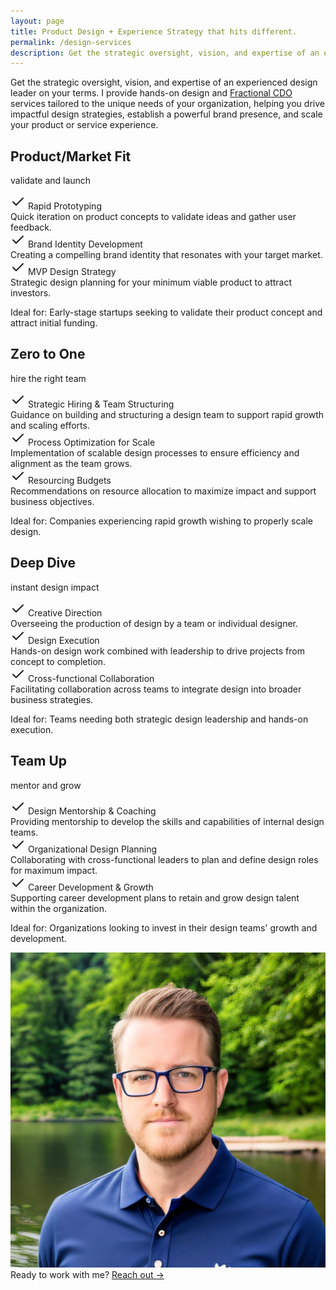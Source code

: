 ```yaml
---
layout: page
title: Product Design + Experience Strategy that hits different.
permalink: /design-services
description: Get the strategic oversight, vision, and expertise of an experienced Chief Design Officer on your terms. As a Fractional CDO, I provide hands-on design leadership tailored to the unique needs of your organization, helping you drive impactful design strategies, establish a powerful brand presence, and scale your product or service experience.
---
```


<p class="sub-heading fade-in-element mb-12">Get the strategic oversight, vision, and expertise of an experienced design leader on your terms. I provide hands-on design and <a href="/fractional-cdo">Fractional CDO</a> services tailored to the unique needs of your organization, helping you drive impactful design strategies, establish a powerful brand presence, and scale your product or service experience.</p>

<div class="{{ page.markdown }} max-w-none">
  <div class="services__container">
      <div class="services__package fade-in-element">
        <h2 class="services__title">Product/Market Fit</h2>
        <p class="services__description">validate and launch</p>
        <div class="services__service-title"><svg xmlns="http://www.w3.org/2000/svg" width="24" height="24" viewBox="0 0 24 24" fill="none" stroke="currentColor" stroke-width="2" stroke-linecap="round" stroke-linejoin="round" class="lucide lucide-check"><path d="M20 6 9 17l-5-5"/></svg> Rapid Prototyping</div>
        <div class="services__service-description">Quick iteration on product concepts to validate ideas and gather user feedback.</div>
        <div class="services__service-title"><svg xmlns="http://www.w3.org/2000/svg" width="24" height="24" viewBox="0 0 24 24" fill="none" stroke="currentColor" stroke-width="2" stroke-linecap="round" stroke-linejoin="round" class="lucide lucide-check"><path d="M20 6 9 17l-5-5"/></svg> Brand Identity Development</div>
        <div class="services__service-description">Creating a compelling brand identity that resonates with your target market.</div>
        <div class="services__service-title"><svg xmlns="http://www.w3.org/2000/svg" width="24" height="24" viewBox="0 0 24 24" fill="none" stroke="currentColor" stroke-width="2" stroke-linecap="round" stroke-linejoin="round" class="lucide lucide-check"><path d="M20 6 9 17l-5-5"/></svg> MVP Design Strategy</div>
        <div class="services__service-description">Strategic design planning for your minimum viable product to attract investors.</div>
        <p class="services__ideal">Ideal for: Early-stage startups seeking to validate their product concept and attract initial funding.</p>
      </div>
      <div class="services__package fade-in-element">
        <h2 class="services__title">Zero to One</h2>
        <p class="services__description">hire the right team</p>
        <div class="services__service-title"><svg xmlns="http://www.w3.org/2000/svg" width="24" height="24" viewBox="0 0 24 24" fill="none" stroke="currentColor" stroke-width="2" stroke-linecap="round" stroke-linejoin="round" class="lucide lucide-check"><path d="M20 6 9 17l-5-5"/></svg> Strategic Hiring & Team Structuring</div>
        <div class="services__service-description">Guidance on building and structuring a design team to support rapid growth and scaling efforts.</div>
        <div class="services__service-title"><svg xmlns="http://www.w3.org/2000/svg" width="24" height="24" viewBox="0 0 24 24" fill="none" stroke="currentColor" stroke-width="2" stroke-linecap="round" stroke-linejoin="round" class="lucide lucide-check"><path d="M20 6 9 17l-5-5"/></svg> Process Optimization for Scale</div>
        <div class="services__service-description">Implementation of scalable design processes to ensure efficiency and alignment as the team grows.</div>
        <div class="services__service-title"><svg xmlns="http://www.w3.org/2000/svg" width="24" height="24" viewBox="0 0 24 24" fill="none" stroke="currentColor" stroke-width="2" stroke-linecap="round" stroke-linejoin="round" class="lucide lucide-check"><path d="M20 6 9 17l-5-5"/></svg> Resourcing Budgets</div>
        <div class="services__service-description">Recommendations on resource allocation to maximize impact and support business objectives.</div>
        <p class="services__ideal">Ideal for: Companies experiencing rapid growth wishing to properly scale design.</p>
      </div>
      <div class="services__package fade-in-element">
        <h2 class="services__title">Deep Dive</h2>
        <p class="services__description">instant design impact</p>
        <div class="services__service-title"><svg xmlns="http://www.w3.org/2000/svg" width="24" height="24" viewBox="0 0 24 24" fill="none" stroke="currentColor" stroke-width="2" stroke-linecap="round" stroke-linejoin="round" class="lucide lucide-check"><path d="M20 6 9 17l-5-5"/></svg> Creative Direction</div>
        <div class="services__service-description">Overseeing the production of design by a team or individual designer.</div>
        <div class="services__service-title"><svg xmlns="http://www.w3.org/2000/svg" width="24" height="24" viewBox="0 0 24 24" fill="none" stroke="currentColor" stroke-width="2" stroke-linecap="round" stroke-linejoin="round" class="lucide lucide-check"><path d="M20 6 9 17l-5-5"/></svg> Design Execution</div>
        <div class="services__service-description">Hands-on design work combined with leadership to drive projects from concept to completion.</div>
        <div class="services__service-title"><svg xmlns="http://www.w3.org/2000/svg" width="24" height="24" viewBox="0 0 24 24" fill="none" stroke="currentColor" stroke-width="2" stroke-linecap="round" stroke-linejoin="round" class="lucide lucide-check"><path d="M20 6 9 17l-5-5"/></svg> Cross-functional Collaboration</div>
        <div class="services__service-description">Facilitating collaboration across teams to integrate design into broader business strategies.</div>
        <p class="services__ideal">Ideal for: Teams needing both strategic design leadership and hands-on execution.</p>
      </div>
      <div class="services__package fade-in-element">
        <h2 class="services__title">Team Up</h2>
        <p class="services__description">mentor and grow</p>
        <div class="services__service-title"><svg xmlns="http://www.w3.org/2000/svg" width="24" height="24" viewBox="0 0 24 24" fill="none" stroke="currentColor" stroke-width="2" stroke-linecap="round" stroke-linejoin="round" class="lucide lucide-check"><path d="M20 6 9 17l-5-5"/></svg> Design Mentorship & Coaching</div>
        <div class="services__service-description">Providing mentorship to develop the skills and capabilities of internal design teams.</div>
        <div class="services__service-title"><svg xmlns="http://www.w3.org/2000/svg" width="24" height="24" viewBox="0 0 24 24" fill="none" stroke="currentColor" stroke-width="2" stroke-linecap="round" stroke-linejoin="round" class="lucide lucide-check"><path d="M20 6 9 17l-5-5"/></svg> Organizational Design Planning</div>
        <div class="services__service-description">Collaborating with cross-functional leaders to plan and define design roles for maximum impact.</div>
        <div class="services__service-title"><svg xmlns="http://www.w3.org/2000/svg" width="24" height="24" viewBox="0 0 24 24" fill="none" stroke="currentColor" stroke-width="2" stroke-linecap="round" stroke-linejoin="round" class="lucide lucide-check"><path d="M20 6 9 17l-5-5"/></svg> Career Development & Growth</div>
        <div class="services__service-description">Supporting career development plans to retain and grow design talent within the organization.</div>
        <p class="services__ideal">Ideal for: Organizations looking to invest in their design teams' growth and development.</p>
      </div>
  </div>
  <div class="fade-in-element mt-4 lg:mt-16 mb-24 text-left text-xl max-w-none flex items-center gap-6 border border-gray-800 rounded-xl p-8 lg:p-12 inline-block">
    <img class="rounded-full border-primary-500 border-4 w-[84px] h-[84px] cover" src="/assets/images/profile-photo.png" />
    <div class="inline-block">
      <span class="block">Ready to work with me?</span>
      <a href="/contact" class="">
        <span class="underline underline-offset-4 decoration-primary-500">Reach out &rarr;</span>
      </a>
    </div>
  </div>
</div>
